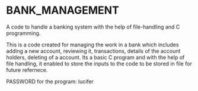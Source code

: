 # BANK_MANAGEMENT
A code to handle a banking system with the help of file-handling and C programming.


This is a code created for managing the work in a bank which includes adding a new account, reviewing it, transactions, details of the account holders, deleting of a account.
Its a basic C program and with the help of file handling, it enabled to store the inputs to the code to be stored in file for future refernece.



PASSWORD for the program: lucifer
